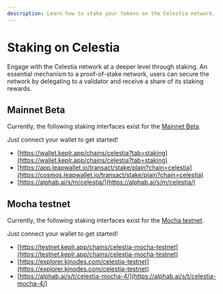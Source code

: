 ```yaml
---
description: Learn how to stake your tokens on the Celestia network.
---
```


# Staking on Celestia

Engage with the Celestia network at a deeper level through staking. An
essential mechanism to a proof-of-stake network, users can secure the
network by delegating to a validator and receive a share of its
staking rewards.

## Mainnet Beta

Currently, the following staking interfaces exist for the
[Mainnet Beta](/how-to-guides/mainnet.md).

Just connect your wallet to get started!

- [https://wallet.keplr.app/chains/celestia?tab=staking](https://wallet.keplr.app/chains/celestia?tab=staking)
- [https://app.leapwallet.io/transact/stake/plain?chain=celestia](https://cosmos.leapwallet.io/transact/stake/plain?chain=celestia)
- [https://alphab.ai/s/m/celestia/](https://alphab.ai/s/m/celestia/)

## Mocha testnet

Currently, the following staking interfaces exist for the
[Mocha testnet](/how-to-guides/mocha-testnet.md).

Just connect your wallet to get started!

- [https://testnet.keplr.app/chains/celestia-mocha-testnet](https://testnet.keplr.app/chains/celestia-mocha-testnet)
- [https://explorer.kjnodes.com/celestia-testnet](https://explorer.kjnodes.com/celestia-testnet)
- [https://alphab.ai/s/t/celestia-mocha-4/](https://alphab.ai/s/t/celestia-mocha-4/)
